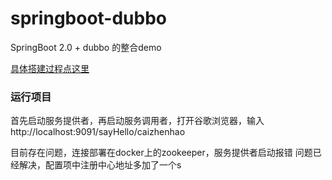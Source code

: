# springboot-dubbo
SpringBoot 2.0 + dubbo 的整合demo

[具体搭建过程点这里](https://juejin.im/post/5ce490205188253316134af8)

### 运行项目
首先启动服务提供者，再启动服务调用者，打开谷歌浏览器，输入http://localhost:9091/sayHello/caizhenhao
  
目前存在问题，连接部署在docker上的zookeeper，服务提供者启动报错
问题已经解决，配置项中注册中心地址多加了一个s   
